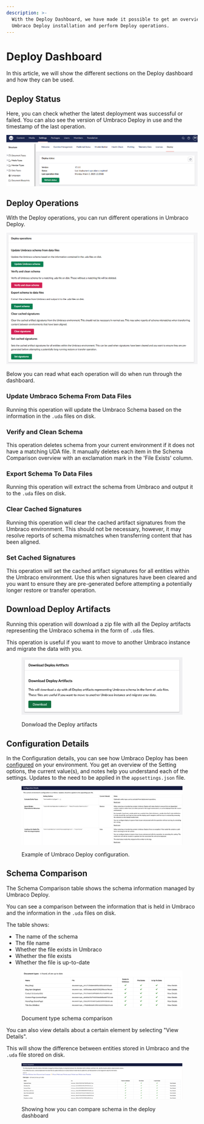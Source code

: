 ```yaml
---
description: >-
  With the Deploy Dashboard, we have made it possible to get an overview of your
  Umbraco Deploy installation and perform Deploy operations.
---
```


# Deploy Dashboard

In this article, we will show the different sections on the Deploy dashboard and how they can be used.

## Deploy Status

Here, you can check whether the latest deployment was successful or failed. You can also see the version of Umbraco Deploy in use and the timestamp of the last operation.

![Umbraco Deploy status](images/deploy-dashboard.png)

## Deploy Operations

With the Deploy operations, you can run different operations in Umbraco Deploy.

![Deploy operations](images/deploy-operations.png)

Below you can read what each operation will do when run through the dashboard.

### Update Umbraco Schema From Data Files

Running this operation will update the Umbraco Schema based on the information in the `.uda` files on disk.

### Verify and Clean Schema

This operation deletes schema from your current environment if it does not have a matching UDA file. It manually deletes each item in the Schema Comparison overview with an exclamation mark in the 'File Exists' column.

### Export Schema To Data Files

Running this operation will extract the schema from Umbraco and output it to the `.uda` files on disk.

### Clear Cached Signatures

Running this operation will clear the cached artifact signatures from the Umbraco environment. This should not be necessary, however, it may resolve reports of schema mismatches when transferring content that has been aligned.

### Set Cached Signatures

This operation will set the cached artifact signatures for all entities within the Umbraco environment. Use this when signatures have been cleared and you want to ensure they are pre-generated before attempting a potentially longer restore or transfer operation.

## Download Deploy Artifacts

Running this operation will download a zip file with all the Deploy artifacts representing the Umbraco schema in the form of `.uda` files.

This operation is useful if you want to move to another Umbraco instance and migrate the data with you.

<div align="left">

<figure><img src="../.gitbook/assets/image (9).png" alt="Donwload the Deploy artifacts"><figcaption><p>Donwload the Deploy artifacts</p></figcaption></figure>

</div>

## Configuration Details

In the Configuration details, you can see how Umbraco Deploy has been [configured](../getting-started/deploy-settings.md) on your environment. You get an overview of the Setting options, the current value(s), and notes help you understand each of the settings. Updates to the need to be applied in the `appsettings.json` file.

<figure><img src="../.gitbook/assets/image (2) (1).png" alt=""><figcaption><p>Example of Umbraco Deploy configuration.</p></figcaption></figure>

## Schema Comparison

The Schema Comparison table shows the schema information managed by Umbraco Deploy.

You can see a comparison between the information that is held in Umbraco and the information in the `.uda` files on disk.

The table shows:

* The name of the schema
* The file name
* Whether the file exists in Umbraco
* Whether the file exists
* Whether the file is up-to-date

<figure><img src="../.gitbook/assets/image (5) (1).png" alt=""><figcaption><p>Document type schema comparison</p></figcaption></figure>

You can also view details about a certain element by selecting "View Details".

This will show the difference between entities stored in Umbraco and the `.uda` file stored on disk.

<figure><img src="../.gitbook/assets/image (7) (1).png" alt=""><figcaption><p>Showing how you can compare schema in the deploy dashboard</p></figcaption></figure>
